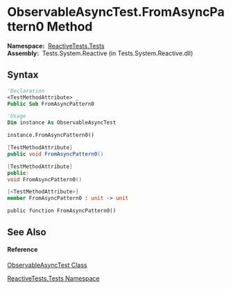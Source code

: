 # ObservableAsyncTest.FromAsyncPattern0 Method

**Namespace:**  [ReactiveTests.Tests](ReactiveTests.Tests\ReactiveTests.Tests.md)  
**Assembly:**  Tests.System.Reactive (in Tests.System.Reactive.dll)

## Syntax

```vb
'Declaration
<TestMethodAttribute> _
Public Sub FromAsyncPattern0
```

```vb
'Usage
Dim instance As ObservableAsyncTest

instance.FromAsyncPattern0()
```

```csharp
[TestMethodAttribute]
public void FromAsyncPattern0()
```

```c++
[TestMethodAttribute]
public:
void FromAsyncPattern0()
```

```fsharp
[<TestMethodAttribute>]
member FromAsyncPattern0 : unit -> unit 
```

```jscript
public function FromAsyncPattern0()
```

## See Also

#### Reference

[ObservableAsyncTest Class](ObservableAsyncTest\ObservableAsyncTest.md)

[ReactiveTests.Tests Namespace](ReactiveTests.Tests\ReactiveTests.Tests.md)




